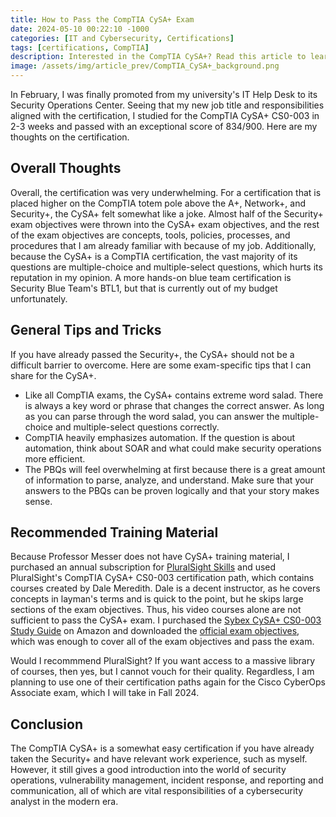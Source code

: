 ```yaml
---
title: How to Pass the CompTIA CySA+ Exam
date: 2024-05-10 00:22:10 -1000
categories: [IT and Cybersecurity, Certifications]
tags: [certifications, CompTIA]
description: Interested in the CompTIA CySA+? Read this article to learn more about the certification, which validates knowledge about security operations, vulnerability management, incident response, and reporting and communication.
image: /assets/img/article_prev/CompTIA_CySA+_background.png
---
```


In February, I was finally promoted from my university's IT Help Desk to its Security Operations Center. Seeing that my new job title and responsibilities aligned with the certification, I studied for the CompTIA CySA+ CS0-003 in 2-3 weeks and passed with an exceptional score of 834/900. Here are my thoughts on the certification.

## Overall Thoughts

Overall, the certification was very underwhelming. For a certification that is placed higher on the CompTIA totem pole above the A+, Network+, and Security+, the CySA+ felt somewhat like a joke. Almost half of the Security+ exam objectives were thrown into the CySA+ exam objectives, and the rest of the exam objectives are concepts, tools, policies, processes, and procedures that I am already familiar with because of my job. Additionally, because the CySA+ is a CompTIA certification, the vast majority of its questions are multiple-choice and multiple-select questions, which hurts its reputation in my opinion. A more hands-on blue team certification is Security Blue Team's BTL1, but that is currently out of my budget unfortunately.

## General Tips and Tricks

If you have already passed the Security+, the CySA+ should not be a difficult barrier to overcome. Here are some exam-specific tips that I can share for the CySA+.
- Like all CompTIA exams, the CySA+ contains extreme word salad. There is always a key word or phrase that changes the correct answer. As long as you can parse through the word salad, you can answer the multiple-choice and multiple-select questions correctly.
- CompTIA heavily emphasizes automation. If the question is about automation, think about SOAR and what could make security operations more efficient.
- The PBQs will feel overwhelming at first because there is a great amount of information to parse, analyze, and understand. Make sure that your answers to the PBQs can be proven logically and that your story makes sense.

## Recommended Training Material

Because Professor Messer does not have CySA+ training material, I purchased an annual subscription for [PluralSight Skills](https://www.pluralsight.com/product/skills) and used PluralSight's CompTIA CySA+ CS0-003 certification path, which contains courses created by Dale Meredith. Dale is a decent instructor, as he covers concepts in layman's terms and is quick to the point, but he skips large sections of the exam objectives. Thus, his video courses alone are not sufficient to pass the CySA+ exam. I purchased the [Sybex CySA+ CS0-003 Study Guide](https://www.amazon.com/s?k=sybex+cysa+cs0-003) on Amazon and downloaded the [official exam objectives](https://www.comptia.org/training/resources/exam-objectives), which was enough to cover all of the exam objectives and pass the exam.

Would I recommmend PluralSight? If you want access to a massive library of courses, then yes, but I cannot vouch for their quality. Regardless, I am planning to use one of their certification paths again for the Cisco CyberOps Associate exam, which I will take in Fall 2024.

## Conclusion

The CompTIA CySA+ is a somewhat easy certification if you have already taken the Security+ and have relevant work experience, such as myself. However, it still gives a good introduction into the world of security operations, vulnerability management, incident response, and reporting and communication, all of which are vital responsibilities of a cybersecurity analyst in the modern era.
